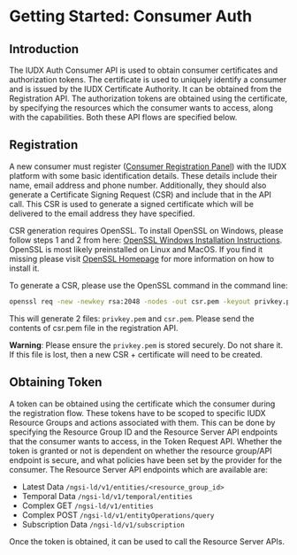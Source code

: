 # Getting Started: Consumer Auth
## Introduction
The IUDX Auth Consumer API is used to obtain consumer certificates and authorization tokens. The certificate is used to uniquely identify a consumer and is issued by the IUDX Certificate Authority. It can be obtained from the Registration API. The authorization tokens are obtained using the certificate, by specifying the resources which the consumer wants to access, along with the capabilities. Both these API flows are specified below.
## Registration
A new consumer must register ([Consumer Registration Panel](https://register.iudx.org.in/other-roles)) with the IUDX platform with some basic identification details. These details include their name, email address and phone number. Additionally, they should also generate a Certificate Signing Request (CSR) and include that in the API call. This CSR is used to generate a signed certificate which will be delivered to the email address they have specified.

CSR generation requires OpenSSL. To install OpenSSL on Windows, please follow steps 1 and 2 from here: [OpenSSL Windows Installation Instructions](https://www.namecheap.com/support/knowledgebase/article.aspx/10161/14/generating-a-csr-on-windows-using-openssl). OpenSSL is most likely preinstalled on Linux and MacOS. If you find it missing please visit [OpenSSL Homepage](https://www.openssl.org/) for more information on how to install it.

To generate a CSR, please use the OpenSSL command in the command line:
```bash
openssl req -new -newkey rsa:2048 -nodes -out csr.pem -keyout privkey.pem -subj "/"
```
This will generate 2 files: `privkey.pem` and `csr.pem`. Please send the contents of csr.pem file in the registration API.

**Warning**: Please ensure the `privkey.pem` is stored securely. Do not share it. If this file is lost, then a new CSR + certificate will need to be created.

## Obtaining Token
A token can be obtained using the certificate which the consumer during the registration flow. These tokens have to be scoped to specific IUDX Resource Groups and actions associated with them. This can be done by specifying the Resource Group ID and the Resource Server API endpoints that the consumer wants to access, in the Token Request API. Whether the token is granted or not is dependent on whether the resource group/API endpoint is secure, and what policies have been set by the provider for the consumer. The Resource Server API endpoints which are available are:

* Latest Data
`/ngsi-ld/v1/entities/<resource_group_id>`
* Temporal Data
`/ngsi-ld/v1/temporal/entities`
* Complex GET
`/ngsi-ld/v1/entities`
* Complex POST
`/ngsi-ld/v1/entityOperations/query`
* Subscription Data
`/ngsi-ld/v1/subscription`

Once the token is obtained, it can be used to call the Resource Server APIs.
